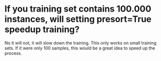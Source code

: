 # If you training set contains 100.000 instances, will setting presort=True speedup training?

No it will not, it will slow down the training. This only works on small training sets. If it were only 100 samples, this would be a great idea to speed up the process.
